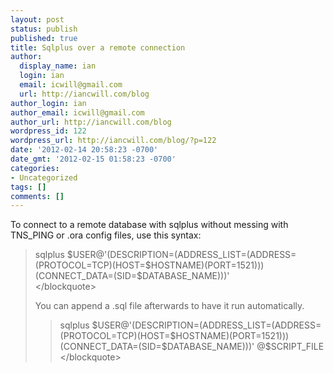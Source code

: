 ```yaml
---
layout: post
status: publish
published: true
title: Sqlplus over a remote connection
author:
  display_name: ian
  login: ian
  email: icwill@gmail.com
  url: http://iancwill.com/blog
author_login: ian
author_email: icwill@gmail.com
author_url: http://iancwill.com/blog
wordpress_id: 122
wordpress_url: http://iancwill.com/blog/?p=122
date: '2012-02-14 20:58:23 -0700'
date_gmt: '2012-02-15 01:58:23 -0700'
categories:
- Uncategorized
tags: []
comments: []
---
```

<p>To connect to a remote database with sqlplus without messing with TNS_PING or .ora config files, use this syntax:</p>
<blockquote><p>
sqlplus $USER@'(DESCRIPTION=(ADDRESS_LIST=(ADDRESS=(PROTOCOL=TCP)(HOST=$HOSTNAME)(PORT=1521)))(CONNECT_DATA=(SID=$DATABASE_NAME)))'<br />
<&#47;blockquote></p>
<p>You can append a .sql file afterwards to have it run automatically.</p>
<blockquote><p>
sqlplus $USER@'(DESCRIPTION=(ADDRESS_LIST=(ADDRESS=(PROTOCOL=TCP)(HOST=$HOSTNAME)(PORT=1521)))(CONNECT_DATA=(SID=$DATABASE_NAME)))' @$SCRIPT_FILE<br />
<&#47;blockquote></p>
